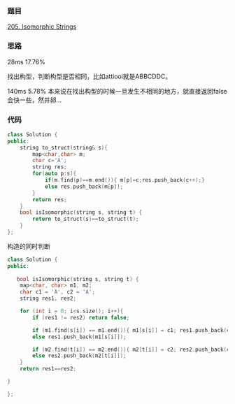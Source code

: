 ### 题目
[205. Isomorphic Strings](https://leetcode-cn.com/problems/isomorphic-strings/submissions/)
### 思路
28ms 17.76%

找出构型，判断构型是否相同，比如attiooi就是ABBCDDC。

140ms 5.78%
本来说在找出构型的时候一旦发生不相同的地方，就直接返回false会快一些，然并卵...

### 代码
```c++
class Solution {
public:
    string to_struct(string& s){
        map<char,char> m;
        char c='A';
        string res;
        for(auto p:s){
            if(m.find(p)==m.end()){ m[p]=c;res.push_back(c++);}
            else res.push_back(m[p]);
        }
        return res;
    }
    bool isIsomorphic(string s, string t) {
        return to_struct(s)==to_struct(t);
    }
};
```
构造的同时判断
```c++
class Solution {
public:
    
   bool isIsomorphic(string s, string t) {
	map<char, char> m1, m2;
	char c1 = 'A', c2 = 'A';
	string res1, res2;

	for (int i = 0; i<s.size(); i++){
		if (res1 != res2) return false;

		if (m1.find(s[i]) == m1.end()){ m1[s[i]] = c1; res1.push_back(c1++); }
		else res1.push_back(m1[s[i]]);

		if (m2.find(t[i]) == m2.end()){ m2[t[i]] = c2; res2.push_back(c2++); }
		else res2.push_back(m2[t[i]]);
	}
	return res1==res2;

}

};
```


